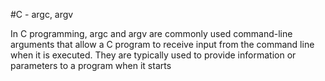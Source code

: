 #C - argc, argv


In C programming, argc and argv are commonly used command-line arguments that allow a C program to receive input from the command line when it is executed. They are typically used to provide information or parameters to a program when it starts
